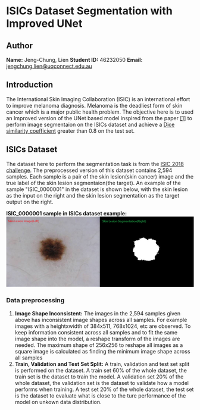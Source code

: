 # ISICs Dataset Segmentation with Improved UNet

## Author
**Name:** Jeng-Chung, Lien
**Student ID:** 46232050
**Email:** jengchung.lien@uqconnect.edu.au

## Introduction
The International Skin Imaging Collaboration (ISIC) is an international effort to improve melanoma diagnosis. Melanoma is the deadliest form of skin cancer which is a major public health problem. The objective here is to used an Improved version of the UNet based model inspired from the paper [[1]]() to perform image segmentaion on the ISICs dataset and achieve a [Dice similarity coefficient](https://en.wikipedia.org/wiki/S%C3%B8rensen%E2%80%93Dice_coefficient) greater than 0.8 on the test set.

## ISICs Dataset
The dataset here to perform the segmentation task is from the [ISIC 2018 challenge](https://challenge2018.isic-archive.com/). The preprocessed version of this dataset contains 2,594 samples. Each sample is a pair of the skin lesion(skin cancer) image and the true label of the skin lesion segmentaion(the target). An example of the sample "ISIC_0000001" in the dataset is shown below, with the skin lesion as the input on the right and the skin lesion segmentation as the target output on the right.

**ISIC_0000001 sample in ISICs dataset example:**
![ISIC_0000001_example.png](ExampleImage/Dataset/ISIC_0000001_example.png)

### Data preprocessing
1. **Image Shape Inconsistent:** The images in the 2,594 samples given above has inconsistent image shapes across all samples. For example images with a heightxwidth of 384x511, 768x1024, etc are observed. To keep information consistent across all samples and to fit the same image shape into the model, a reshape transform of the images are needed. The maximum shape of 256x256 to reshape all images as a square image is calculated as finding the minimum image shape across all samples
2. **Train, Validation and Test Set Split:** A train, validation and test set split is performed on the dataset. A train set 60% of the whole dataset, the train set is the dataset to train the model. A validation set 20% of the whole dataset, the validation set is the dataset to validate how a model performs when training. A test set 20% of the whole dataset, the test set is the dataset to evaluate what is close to the ture performance of the model on unkown data distribution.